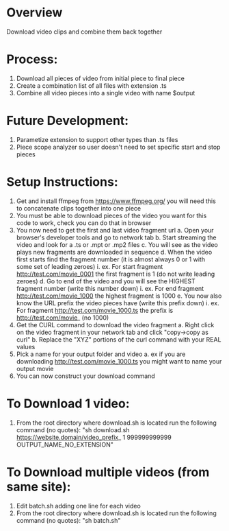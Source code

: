 # Overview 
 Download video clips and combine them back together

# Process: 
 1. Download all pieces of video from initial piece to final piece
 2. Create a combination list of all files with extension .ts 
 3. Combine all video pieces into a single video with name $output

# Future Development:
 1. Parametize extension to support other types than .ts files 
 2. Piece scope analyzer so user doesn't need to set specific start and stop pieces 

# Setup Instructions: 
 1. Get and install ffmpeg from https://www.ffmpeg.org/ you will need this to concatenate clips together into one piece
 2. You must be able to download pieces of the video you want for this code to work, check you can do that in browser
 3. You now need to get the first and last video fragment url
 	a. Open your browser's developer tools and go to network tab 
 	b. Start streaming the video and look for a .ts or .mpt or .mp2 files
	c. You will see as the video plays new fragments are downloaded in sequence 
	d. When the video first starts find the fragment number (it is almost always 0 or 1 with some set of leading zeroes)
 		i. ex. For  start fragment http://test.com/movie_0001 the first fragment is 1 (do not write leading zeroes)
 	d. Go to end of the video and you will see the HIGHEST fragment number (write this number down)
		i. ex. For end fragment http://test.com/movie_1000 the highest fragment is 1000
 	e. You now also know the URL prefix the video pieces have (write this prefix down)
		i. ex. For fragment http://test.com/movie_1000.ts the prefix is http://test.com/movie_ (no 1000)
 4. Get the CURL command to download the video fragment 
	a. Right click on the video fragment in your network tab and click "copy->copy as curl"
 	b. Replace the "XYZ" portions of the curl command with your REAL values   
 5. Pick a name for your output folder and video
	a. ex if you are downloading http://test.com/movie_1000.ts you might want to name your output movie
 6. You can now construct your download command 

# To Download 1 video:
 1. From the root directory where download.sh is located run the following command (no quotes): 
 "sh download.sh https://website.domain/video_prefix_ 1 999999999999 OUTPUT_NAME_NO_EXTENSION" 

# To Download multiple videos (from same site):
 1. Edit batch.sh adding one line for each video
 2. From the root directory where download.sh is located run the following command (no quotes):
 "sh batch.sh"
